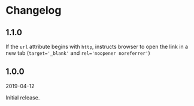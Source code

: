 # Changelog

## 1.1.0

If the `url` attribute begins with `http`, instructs browser to open the link in
a new tab (`target='_blank'` and `rel='noopener noreferrer'`)

## 1.0.0

2019-04-12

Initial release.
